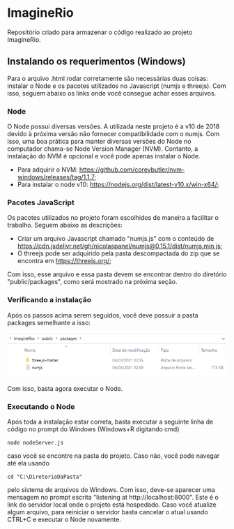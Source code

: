 # ImagineRio

Repositório criado para armazenar o código realizado ao projeto ImagineRio.

## Instalando os requerimentos (Windows)

Para o arquivo .html rodar corretamente são necessárias duas coisas: instalar o Node e os pacotes utilizados no Javascript (numjs e threejs). Com isso, seguem abaixo os links onde você consegue achar esses arquivos.

### Node

O Node possui diversas versões. A utilizada neste projeto é a v10 de 2018 devido à próxima versão não fornecer compatibilidade com o numjs. Com isso, uma boa prática para manter diversas versões do Node no computador chama-se Node Version Manager (NVM). Contanto, a instalação do NVM é opcional e você pode apenas instalar o Node.

- Para adquirir o NVM: https://github.com/coreybutler/nvm-windows/releases/tag/1.1.7;
- Para instalar o node v10: https://nodejs.org/dist/latest-v10.x/win-x64/;

### Pacotes JavaScript

Os pacotes utilizados no projeto foram escolhidos de maneira a facilitar o trabalho. Seguem abaixo as descrições:

- Criar um arquivo Javascript chamado "numjs.js" com o conteúdo de https://cdn.jsdelivr.net/gh/nicolaspanel/numjs@0.15.1/dist/numjs.min.js;
- O threejs pode ser adquirido pela pasta descompactada do zip que se encontra em https://threejs.org/;

Com isso, esse arquivo e essa pasta devem se encontrar dentro do diretório "public/packages", como será mostrado na próxima seção.

### Verificando a instalação

Após os passos acima serem seguidos, você deve possuir a pasta packages semelhante a isso:

<img src="markdown_images/packages_files.png">

Com isso, basta agora executar o Node.

### Executando o Node

Após toda a instalação estar correta, basta executar a seguinte linha de código no prompt do Windows (Windows+R digitando cmd)

    node nodeServer.js

caso você se encontre na pasta do projeto. Caso não, você pode navegar até ela usando

    cd "C:\DiretorioDaPasta"

pelo sistema de arquivos do Windows. Com isso, deve-se aparecer uma mensagem no prompt escrita "listening at http://localhost:8000". Este é o link do servidor local onde o projeto está hospedado. Caso você atualize algum arquivo, para reiniciar o servidor basta cancelar o atual usando CTRL+C e executar o Node novamente.

